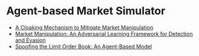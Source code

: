# Agent-based Market Simulator
- [A Cloaking Mechanism to Mitigate Market Manipulation](https://github.com/ai-gamer/fintech-literature/blob/main/rlt/MS/ABMS/CM/README.md)
- [Market Manipulation: An Adversarial Learning Framework for Detection and Evasion](https://github.com/ai-gamer/fintech-literature/blob/main/rlt/MS/ABMS/MM/README.md)
- [Spoofing the Limit Order Book: An Agent-Based Model](https://github.com/ai-gamer/fintech-literature/blob/main/rlt/MS/ABMS/SL/README.md)